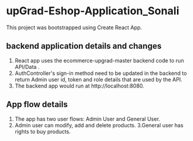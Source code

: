 # upGrad-Eshop-Application_Sonali

This project was bootstrapped using Create React App.

## backend application details and changes
1. React app uses the ecommerce-upgrad-master backend code to run API/Data .
2. AuthController's sign-in method need to be updated in the backend to return Admin user id, token and role details that are used by the API.
3. The backend app would run at http://localhost:8080.

## App flow details
1. The app has two user flows: Admin User and General User.
2. Admin user can modify, add and delete products.
3.General user has rights to buy products.
   

